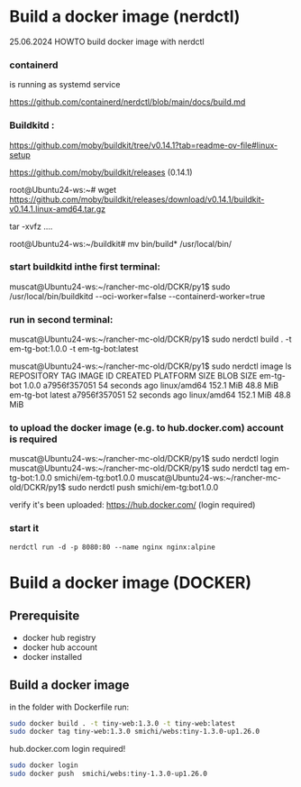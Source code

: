 # Build a docker image (nerdctl)

25.06.2024  HOWTO build docker image with nerdctl

### containerd 

is running as systemd service

https://github.com/containerd/nerdctl/blob/main/docs/build.md



### Buildkitd :

https://github.com/moby/buildkit/tree/v0.14.1?tab=readme-ov-file#linux-setup

https://github.com/moby/buildkit/releases  (0.14.1)

root@Ubuntu24-ws:~# wget https://github.com/moby/buildkit/releases/download/v0.14.1/buildkit-v0.14.1.linux-amd64.tar.gz

tar -xvfz ....

root@Ubuntu24-ws:~/buildkit# mv bin/build* /usr/local/bin/



### start buildkitd inthe first terminal:

muscat@Ubuntu24-ws:~/rancher-mc-old/DCKR/py1$ sudo /usr/local/bin/buildkitd --oci-worker=false --containerd-worker=true

### run in second terminal:

muscat@Ubuntu24-ws:~/rancher-mc-old/DCKR/py1$ sudo nerdctl build . -t em-tg-bot:1.0.0 -t em-tg-bot:latest

muscat@Ubuntu24-ws:~/rancher-mc-old/DCKR/py1$ sudo nerdctl image ls
REPOSITORY    TAG       IMAGE ID        CREATED           PLATFORM       SIZE         BLOB SIZE
em-tg-bot     1.0.0     a7956f357051    54 seconds ago    linux/amd64    152.1 MiB    48.8 MiB
em-tg-bot     latest    a7956f357051    52 seconds ago    linux/amd64    152.1 MiB    48.8 MiB


### to upload the docker image (e.g. to hub.docker.com) account is required

muscat@Ubuntu24-ws:~/rancher-mc-old/DCKR/py1$ sudo nerdctl login
muscat@Ubuntu24-ws:~/rancher-mc-old/DCKR/py1$ sudo nerdctl tag em-tg-bot:1.0.0 smichi/em-tg:bot1.0.0
muscat@Ubuntu24-ws:~/rancher-mc-old/DCKR/py1$ sudo nerdctl push smichi/em-tg:bot1.0.0


verify it's been uploaded: https://hub.docker.com/ (login required)


### start it

    nerdctl run -d -p 8080:80 --name nginx nginx:alpine




# Build a docker image (DOCKER)


## Prerequisite

- docker hub registry
- docker hub account
- docker installed

 
## Build a docker image

in the folder with Dockerfile run:

```bash
sudo docker build . -t tiny-web:1.3.0 -t tiny-web:latest
sudo docker tag tiny-web:1.3.0 smichi/webs:tiny-1.3.0-up1.26.0
```

hub.docker.com login required!

```bash
sudo docker login
sudo docker push  smichi/webs:tiny-1.3.0-up1.26.0
```


